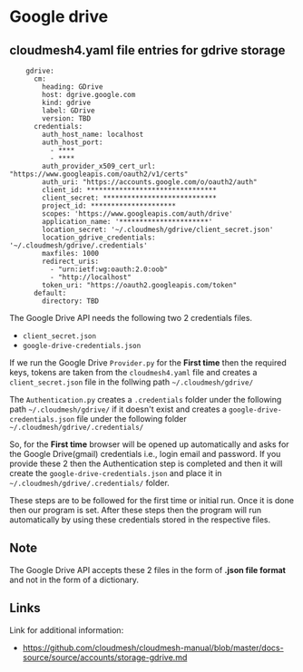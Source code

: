 # Google drive

## cloudmesh4.yaml file entries for gdrive storage
```
    gdrive: 
      cm: 
        heading: GDrive
        host: dgrive.google.com
        kind: gdrive
        label: GDrive
        version: TBD
      credentials: 
        auth_host_name: localhost
        auth_host_port: 
          - ****
          - ****
        auth_provider_x509_cert_url: "https://www.googleapis.com/oauth2/v1/certs"
        auth_uri: "https://accounts.google.com/o/oauth2/auth"
        client_id: ********************************
        client_secret: ****************************
        project_id: *********************
        scopes: 'https://www.googleapis.com/auth/drive'
        application_name: '**********************'
        location_secret: '~/.cloudmesh/gdrive/client_secret.json'
        location_gdrive_credentials: '~/.cloudmesh/gdrive/.credentials'
        maxfiles: 1000
        redirect_uris: 
          - "urn:ietf:wg:oauth:2.0:oob"
          - "http://localhost"
        token_uri: "https://oauth2.googleapis.com/token"
      default: 
        directory: TBD
```

The Google Drive API needs the following two 2 credentials files. 
* `client_secret.json` 
* `google-drive-credentials.json`  

If we run the Google Drive `Provider.py` for the **First time** then the required keys, tokens are taken from the `cloudmesh4.yaml` file and creates a `client_secret.json` file in the follwing path `~/.cloudmesh/gdrive/`

The `Authentication.py` creates a `.credentials` folder under the following path `~/.cloudmesh/gdrive/` if it doesn't exist and creates a `google-drive-credentials.json` file under the following folder `~/.cloudmesh/gdrive/.credentials/`



So, for the **First time**
browser will be opened up automatically and asks for the Google Drive(gmail)
credentials i.e., login email and  password. If you provide these 2 then
the Authentication step is completed and then it will create the 
`google-drive-credentials.json` and place it in `~/.cloudmesh/gdrive/.credentials/` folder. 
 
These steps are to be followed for the first time or initial run. Once it is
done then our program is set. After these steps then the program will run
automatically by using these credentials stored in the respective files.

## Note

The Google Drive API accepts these 2 files in the form of **.json file format**
and not in the form of a dictionary.

## Links

Link for additional information:

* <https://github.com/cloudmesh/cloudmesh-manual/blob/master/docs-source/source/accounts/storage-gdrive.md>
